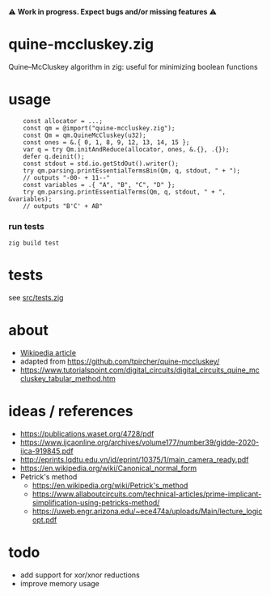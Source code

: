 :warning: **Work in progress.  Expect bugs and/or missing features** :warning:

# quine-mccluskey.zig
Quine–McCluskey algorithm in zig: useful for minimizing boolean functions

# usage

```zig
    const allocator = ...;
    const qm = @import("quine-mccluskey.zig");
    const Qm = qm.QuineMcCluskey(u32);
    const ones = &.{ 0, 1, 8, 9, 12, 13, 14, 15 };
    var q = try Qm.initAndReduce(allocator, ones, &.{}, .{});
    defer q.deinit();
    const stdout = std.io.getStdOut().writer();
    try qm.parsing.printEssentialTermsBin(Qm, q, stdout, " + ");
    // outputs "-00- + 11--"
    const variables = .{ "A", "B", "C", "D" };
    try qm.parsing.printEssentialTerms(Qm, q, stdout, " + ", &variables);
    // outputs "B'C' + AB"
```
### run tests
```
zig build test
```

# tests
see [src/tests.zig](src/tests.zig)

# about
- [Wikipedia article](https://en.wikipedia.org/wiki/Quine%E2%80%93McCluskey_algorithm)
- adapted from https://github.com/tpircher/quine-mccluskey/
- https://www.tutorialspoint.com/digital_circuits/digital_circuits_quine_mccluskey_tabular_method.htm

# ideas / references
- https://publications.waset.org/4728/pdf
- https://www.ijcaonline.org/archives/volume177/number39/gidde-2020-ijca-919845.pdf
- http://eprints.lqdtu.edu.vn/id/eprint/10375/1/main_camera_ready.pdf
- https://en.wikipedia.org/wiki/Canonical_normal_form
- Petrick's method
  - https://en.wikipedia.org/wiki/Petrick's_method
  - https://www.allaboutcircuits.com/technical-articles/prime-implicant-simplification-using-petricks-method/
  - https://uweb.engr.arizona.edu/~ece474a/uploads/Main/lecture_logicopt.pdf

# todo
- add support for xor/xnor reductions
- improve memory usage
